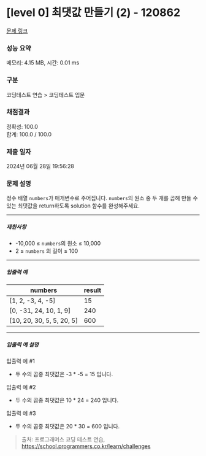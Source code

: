 # [level 0] 최댓값 만들기 (2) - 120862 

[문제 링크](https://school.programmers.co.kr/learn/courses/30/lessons/120862) 

### 성능 요약

메모리: 4.15 MB, 시간: 0.01 ms

### 구분

코딩테스트 연습 > 코딩테스트 입문

### 채점결과

정확성: 100.0<br/>합계: 100.0 / 100.0

### 제출 일자

2024년 06월 28일 19:56:28

### 문제 설명

<p>정수 배열 <code>numbers</code>가 매개변수로 주어집니다. <code>numbers</code>의 원소 중 두 개를 곱해 만들 수 있는 최댓값을 return하도록 solution 함수를 완성해주세요.</p>

<hr>

<h5>제한사항</h5>

<ul>
<li>-10,000 ≤ <code>numbers</code>의 원소 ≤ 10,000</li>
<li>2 ≤ <code>numbers</code> 의 길이 ≤ 100</li>
</ul>

<hr>

<h5>입출력 예</h5>
<table class="table">
        <thead><tr>
<th>numbers</th>
<th>result</th>
</tr>
</thead>
        <tbody><tr>
<td>[1, 2, -3, 4, -5]</td>
<td>15</td>
</tr>
<tr>
<td>[0, -31, 24, 10, 1, 9]</td>
<td>240</td>
</tr>
<tr>
<td>[10, 20, 30, 5, 5, 20, 5]</td>
<td>600</td>
</tr>
</tbody>
      </table>
<hr>

<h5>입출력 예 설명</h5>

<p>입출력 예 #1</p>

<ul>
<li>두 수의 곱중 최댓값은 -3 * -5 = 15 입니다.</li>
</ul>

<p>입출력 예 #2</p>

<ul>
<li>두 수의 곱중 최댓값은 10 * 24 = 240 입니다.</li>
</ul>

<p>입출력 예 #3</p>

<ul>
<li>두 수의 곱중 최댓값은 20 * 30 = 600 입니다.</li>
</ul>


> 출처: 프로그래머스 코딩 테스트 연습, https://school.programmers.co.kr/learn/challenges